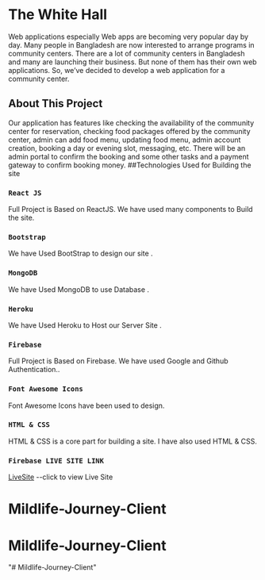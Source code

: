 # The White Hall


Web applications especially Web apps are becoming very popular day by
day. Many people in Bangladesh are now interested to arrange programs in
community centers. There are a lot of community centers in Bangladesh and
many are launching their business. But none of them has their own web
applications. So, we’ve decided to develop a web application for a
community center.<!-- This project was bootstrapped with [Create React App](https://github.com/facebook/create-react-app). -->

## About This Project
Our application has features like checking the availability of the community
center for reservation, checking food packages offered by the community
center, admin can add food menu, updating food menu, admin account
creation, booking a day or evening slot, messaging, etc. There will be an
admin portal to confirm the booking and some other tasks and a payment
gateway to confirm booking money.
##Technologies Used for Building the site

### `React JS `

Full Project is Based on ReactJS. We have used many components to Build the site.



### `Bootstrap`

We have Used BootStrap to design our site .

### `MongoDB`

We have Used MongoDB to use Database   .


### `Heroku`

We have Used Heroku to Host  our Server Site  .


### `Firebase `

Full Project is Based on Firebase. We have used Google and Github Authentication..

### `Font Awesome Icons`

Font Awesome Icons have been used to design.



### `HTML & CSS`

HTML & CSS is a core part for building a site. I have also used HTML & CSS.
### `Firebase LIVE SITE LINK`
[LiveSite](https://the-white-hall.web.app/) --click to view Live Site

# Mildlife-Journey-Client
# Mildlife-Journey-Client
"# Mildlife-Journey-Client" 

